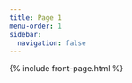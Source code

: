 ```yaml
---
title: Page 1
menu-order: 1
sidebar:
  navigation: false
---
```


{% include front-page.html %}
